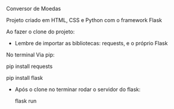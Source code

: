 Conversor de Moedas


Projeto criado em HTML, CSS e Python com o framework Flask


Ao fazer o clone do projeto:


- Lembre de importar as bibliotecas: requests, e o próprio Flask


No terminal Via pip:


pip install requests


pip install flask


- Após o clone no terminar rodar o servidor do flask:


  flask run

